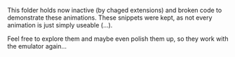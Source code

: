 This folder holds now inactive (by chaged extensions) and broken code to demonstrate these animations.
These snippets were kept, as not every animation is just simply useable (...).

Feel free to explore them and maybe even polish them up, so they work with the emulator again...